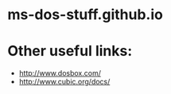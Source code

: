 # ms-dos-stuff.github.io


# Other useful links:

* http://www.dosbox.com/
* http://www.cubic.org/docs/
